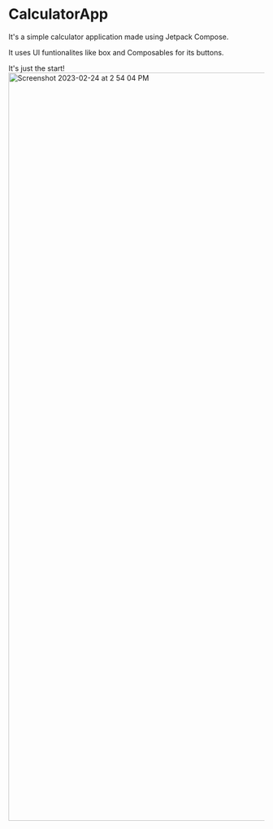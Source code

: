 # CalculatorApp
It's a simple calculator application made using Jetpack Compose.

It uses UI funtionalites like box and Composables for its buttons.

It's just the start!
<img width="1470" alt="Screenshot 2023-02-24 at 2 54 04 PM" src="https://user-images.githubusercontent.com/76783608/221142835-32680843-2130-4691-8104-2c50d226cd83.png">


